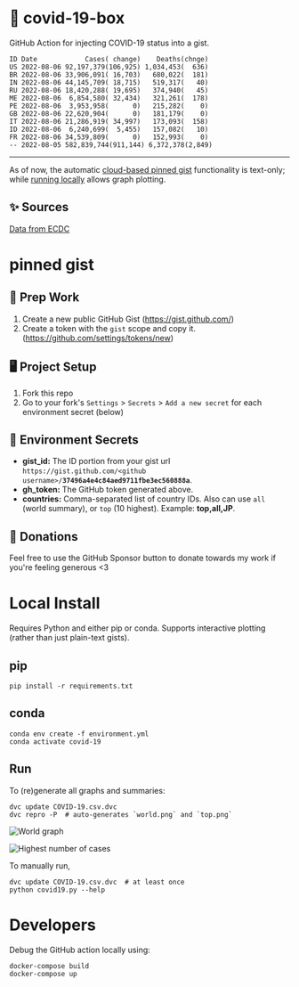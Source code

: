 # 🏥 covid-19-box

GitHub Action for injecting COVID-19 status into a gist.

```
ID Date            Cases( change)    Deaths(chnge)
US 2022-08-06 92,197,379(106,925) 1,034,453(  636)
BR 2022-08-06 33,906,091( 16,703)   680,022(  181)
IN 2022-08-06 44,145,709( 18,715)   519,317(   40)
RU 2022-08-06 18,420,288( 19,695)   374,940(   45)
ME 2022-08-06  6,854,580( 32,434)   321,261(  178)
PE 2022-08-06  3,953,958(      0)   215,282(    0)
GB 2022-08-06 22,620,904(      0)   181,179(    0)
IT 2022-08-06 21,286,919( 34,997)   173,093(  158)
ID 2022-08-06  6,240,699(  5,455)   157,082(   10)
FR 2022-08-06 34,539,809(      0)   152,993(    0)
-- 2022-08-05 582,839,744(911,144) 6,372,378(2,849)
```

---

As of now, the automatic [cloud-based pinned gist](#pinned-gist) functionality is text-only;
while [running locally](#local-install) allows graph plotting.

## ✨ Sources

[Data from ECDC](https://www.ecdc.europa.eu/en/publications-data/download-todays-data-geographic-distribution-covid-19-cases-worldwide)

# pinned gist

## 🎒 Prep Work
1. Create a new public GitHub Gist (https://gist.github.com/)
1. Create a token with the `gist` scope and copy it. (https://github.com/settings/tokens/new)

## 🖥 Project Setup
1. Fork this repo
1. Go to your fork's `Settings` > `Secrets` > `Add a new secret` for each environment secret (below)

## 🤫 Environment Secrets
- **gist_id:** The ID portion from your gist url `https://gist.github.com/<github username>/`**`37496a4e4c84aed9711fbe3ec560888a`**.
- **gh_token:** The GitHub token generated above.
- **countries:** Comma-separated list of country IDs. Also can use `all` (world summary), or `top` (10 highest). Example: **top,all,JP**.

## 💸 Donations

Feel free to use the GitHub Sponsor button to donate towards my work if you're feeling generous <3

# Local Install

Requires Python and either pip or conda. Supports interactive plotting (rather than just plain-text gists).

## pip

```
pip install -r requirements.txt
```

## conda

```
conda env create -f environment.yml
conda activate covid-19
```

## Run

To (re)generate all graphs and summaries:

```
dvc update COVID-19.csv.dvc
dvc repro -P  # auto-generates `world.png` and `top.png`
```

![World graph](world.png)

![Highest number of cases](top.png)

To manually run,

```
dvc update COVID-19.csv.dvc  # at least once
python covid19.py --help
```

# Developers

Debug the GitHub action locally using:

```
docker-compose build
docker-compose up
```
